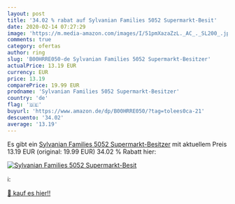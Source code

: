 ```yaml
---
layout: post
title: '34.02 % rabat auf Sylvanian Families 5052 Supermarkt-Besit'
date: 2020-02-14 07:27:29
image: 'https://m.media-amazon.com/images/I/51pmXazaZzL._AC_._SL200_.jpg'
comments: true
category: ofertas
author: ring
slug: 'B00HRRE050-de Sylvanian Families 5052 Supermarkt-Besitzer'
actualPrice: 13.19 EUR
currency: EUR
price: 13.19
comparePrice: 19.99 EUR
prodname: 'Sylvanian Families 5052 Supermarkt-Besitzer'
country: 'de'
flag: '🇩🇪'
buyurl: 'https://www.amazon.de/dp/B00HRRE050/?tag=tolees0ca-21'
descuento: '34.02'
average: '13.19'
---
```


Es gibt ein [Sylvanian Families 5052 Supermarkt-Besitzer](https://www.amazon.de/dp/B00HRRE050/?tag=tolees0ca-21) mit aktuellem Preis 13.19 EUR (original: 19.99 EUR) 34.02 % Rabatt hier:

[![Sylvanian Families 5052 Supermarkt-Besit](https://m.media-amazon.com/images/I/51pmXazaZzL._AC_._SL200_.jpg)](https://www.amazon.de/dp/B00HRRE050/?tag=tolees0ca-21)

ℹ️:


[🛒 kauf es hier!!](https://www.amazon.de/dp/B00HRRE050/?tag=tolees0ca-21)
